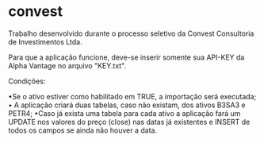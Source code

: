 # convest

Trabalho desenvolvido durante o processo seletivo da Convest Consultoria de Investimentos Ltda.

Para que a aplicação funcione, deve-se inserir somente sua API-KEY da Alpha Vantage no arquivo "KEY.txt".

Condições: 
<p align="center">

 •<a >Se o ativo estiver como habilitado em TRUE, a importação será executada;</a> 
 •<a > A aplicação criará duas tabelas, caso não existam, dos ativos B3SA3 e PETR4;</a>
 •<a >Caso já exista uma tabela para cada ativo a aplicação fará um UPDATE nos valores do preço (close) nas datas já existentes e INSERT de todos os campos se ainda não houver a data.</a>

</p>